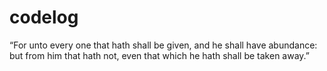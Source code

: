 # codelog
“For unto every one that hath shall be given, and he shall have abundance: but from him that hath not, even that which he hath shall be taken away.”
